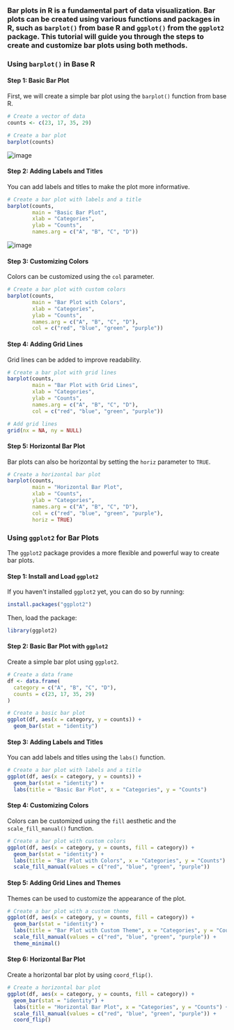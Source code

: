 ### Bar plots in R is a fundamental part of data visualization. Bar plots can be created using various functions and packages in R, such as `barplot()` from base R and `ggplot()` from the `ggplot2` package. This tutorial will guide you through the steps to create and customize bar plots using both methods.

### Using `barplot()` in Base R

#### Step 1: Basic Bar Plot

First, we will create a simple bar plot using the `barplot()` function from base R.

```r
# Create a vector of data
counts <- c(23, 17, 35, 29)

# Create a bar plot
barplot(counts)
```
![image](https://github.com/Pankaj-Str/R-Programming-Tutorial/assets/36913690/0d121ef6-3898-4270-9ab1-587b67f50c54)

#### Step 2: Adding Labels and Titles

You can add labels and titles to make the plot more informative.

```r
# Create a bar plot with labels and a title
barplot(counts, 
        main = "Basic Bar Plot", 
        xlab = "Categories", 
        ylab = "Counts", 
        names.arg = c("A", "B", "C", "D"))
```
![image](https://github.com/Pankaj-Str/R-Programming-Tutorial/assets/36913690/2d4d4069-b74c-456e-ac71-7b3ec4061641)

#### Step 3: Customizing Colors

Colors can be customized using the `col` parameter.

```r
# Create a bar plot with custom colors
barplot(counts, 
        main = "Bar Plot with Colors", 
        xlab = "Categories", 
        ylab = "Counts", 
        names.arg = c("A", "B", "C", "D"), 
        col = c("red", "blue", "green", "purple"))
```

#### Step 4: Adding Grid Lines

Grid lines can be added to improve readability.

```r
# Create a bar plot with grid lines
barplot(counts, 
        main = "Bar Plot with Grid Lines", 
        xlab = "Categories", 
        ylab = "Counts", 
        names.arg = c("A", "B", "C", "D"), 
        col = c("red", "blue", "green", "purple"))

# Add grid lines
grid(nx = NA, ny = NULL)
```

#### Step 5: Horizontal Bar Plot

Bar plots can also be horizontal by setting the `horiz` parameter to `TRUE`.

```r
# Create a horizontal bar plot
barplot(counts, 
        main = "Horizontal Bar Plot", 
        xlab = "Counts", 
        ylab = "Categories", 
        names.arg = c("A", "B", "C", "D"), 
        col = c("red", "blue", "green", "purple"), 
        horiz = TRUE)
```

### Using `ggplot2` for Bar Plots

The `ggplot2` package provides a more flexible and powerful way to create bar plots.

#### Step 1: Install and Load `ggplot2`

If you haven't installed `ggplot2` yet, you can do so by running:

```r
install.packages("ggplot2")
```

Then, load the package:

```r
library(ggplot2)
```

#### Step 2: Basic Bar Plot with `ggplot2`

Create a simple bar plot using `ggplot2`.

```r
# Create a data frame
df <- data.frame(
  category = c("A", "B", "C", "D"),
  counts = c(23, 17, 35, 29)
)

# Create a basic bar plot
ggplot(df, aes(x = category, y = counts)) +
  geom_bar(stat = "identity")
```

#### Step 3: Adding Labels and Titles

You can add labels and titles using the `labs()` function.

```r
# Create a bar plot with labels and a title
ggplot(df, aes(x = category, y = counts)) +
  geom_bar(stat = "identity") +
  labs(title = "Basic Bar Plot", x = "Categories", y = "Counts")
```

#### Step 4: Customizing Colors

Colors can be customized using the `fill` aesthetic and the `scale_fill_manual()` function.

```r
# Create a bar plot with custom colors
ggplot(df, aes(x = category, y = counts, fill = category)) +
  geom_bar(stat = "identity") +
  labs(title = "Bar Plot with Colors", x = "Categories", y = "Counts") +
  scale_fill_manual(values = c("red", "blue", "green", "purple"))
```

#### Step 5: Adding Grid Lines and Themes

Themes can be used to customize the appearance of the plot.

```r
# Create a bar plot with a custom theme
ggplot(df, aes(x = category, y = counts, fill = category)) +
  geom_bar(stat = "identity") +
  labs(title = "Bar Plot with Custom Theme", x = "Categories", y = "Counts") +
  scale_fill_manual(values = c("red", "blue", "green", "purple")) +
  theme_minimal()
```

#### Step 6: Horizontal Bar Plot

Create a horizontal bar plot by using `coord_flip()`.

```r
# Create a horizontal bar plot
ggplot(df, aes(x = category, y = counts, fill = category)) +
  geom_bar(stat = "identity") +
  labs(title = "Horizontal Bar Plot", x = "Categories", y = "Counts") +
  scale_fill_manual(values = c("red", "blue", "green", "purple")) +
  coord_flip()
```

